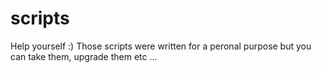 # scripts
Help yourself :)
Those scripts were written for a peronal purpose but you can take them, upgrade them etc ...


